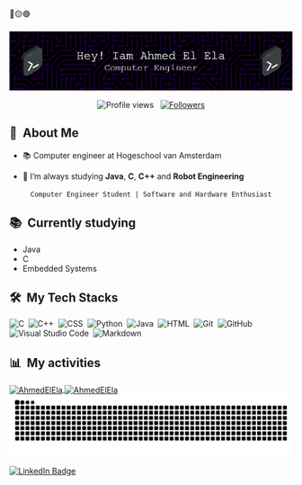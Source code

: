 <div>
🔴🟡🟢
<br>

<br>
<img src="./github-header-image.png"
</div>
<p align="center">
  <img src="https://komarev.com/ghpvc/?username=AhmedElEla0&color=blueviolet" alt="Profile views" />
  &nbsp;
  <a href="https://github.com/Pepyn0?tab=followers">
    <img src="https://img.shields.io/github/followers/Pepyn0?style=social" alt="Followers" />
  </a>
</p>


<div>

  ## 🧭 &nbsp;About Me

  - 📚 Computer engineer at Hogeschool van Amsterdam
  <!-- - 🔭 I'm currently working on <a href="#">MyJob</a> -->

  - 🌱  I’m always studying **Java**, **C**, **C++** and **Robot Engineering**

</div>


<div align="center">

  `Computer Engineer Student | Software and Hardware Enthusiast`
</div>


<div>

  ## 📚 &nbsp;Currently studying

  - Java
  - C
  - Embedded Systems

</div>


<div>

  ## 🛠️ &nbsp;My Tech Stacks
  

![C](https://img.shields.io/badge/-C-0D1117?style=flat&logo=C&logoColor=blue)&nbsp;
![C++](https://img.shields.io/badge/-C++-0D1117?style=flat&logo=c%2B%2B&logoColor=blue)&nbsp;
![CSS](https://img.shields.io/badge/-CSS-0D1117?style=flat&logo=CSS3&logoColor=1572B6)&nbsp;
![Python](https://img.shields.io/badge/-Python-0D1117?style=flat&logo=python)&nbsp;
![Java](https://img.shields.io/badge/-Java-0D1117?style=flat&logo=openjdk&logoColor=orange)&nbsp;
![HTML](https://img.shields.io/badge/-HTML-0D1117?style=flat&logo=HTML5)&nbsp;
![Git](https://img.shields.io/badge/-Git-0D1117?style=flat&logo=git)&nbsp;
![GitHub](https://img.shields.io/badge/-GitHub-0D1117?style=flat&logo=github)&nbsp;
![Visual Studio Code](https://img.shields.io/badge/-VS%20Code-0D1117?style=flat&logo=visual-studio-code&logoColor=007ACC)&nbsp;
![Markdown](https://img.shields.io/badge/-Markdown-0D1117?style=flat&logo=markdown)

  ## 📊 &nbsp;My activities
  <a href="https://github.com/AhmedElEla">
    <img width=450 height=170 align="center" alt="AhmedElEla" src="https://github-readme-stats.vercel.app/api?username=AhmedElEla&theme=midnight-purple&show_icons=true&bg_color=0D1117&hide_border=true&count_private=true" />
  </a>
  <a href="https://github.com/AhmedElEla">
    <img align="center" alt="AhmedElEla" src="https://github-readme-stats.vercel.app/api/top-langs/?username=AhmedElEla&theme=midnight-purple&layout=compact&bg_color=0D1117&hide_border=true&count_private=true" />
  </a>
</div>
<div>

<img src="./github-user-contribution.svg">

  <!-- [![Portfolio Badge](https://img.shields.io/badge/-Portifolio-blueviolet?style=flat-square&logo=Portfolio&logoColor=white)](https://pepyn0.github.io/)&nbsp; -->
  [![LinkedIn Badge](https://img.shields.io/badge/-Ahmed_El_Ela-blue?style=flat-square&logo=Linkedin&logoColor=white&link=https://www.linkedin.com/in/ahmed-el-ela/)](https://www.linkedin.com/in/ahmed-el-ela/)&nbsp;
  



